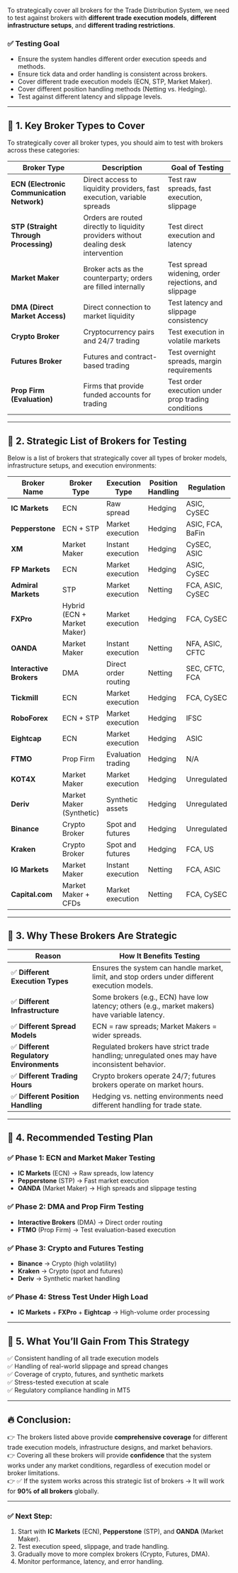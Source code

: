 To strategically cover all brokers for the Trade Distribution System, we need to test against brokers with **different trade execution models**, **different infrastructure setups**, and **different trading restrictions**.

### ✅ **Testing Goal**
- Ensure the system handles different order execution speeds and methods.  
- Ensure tick data and order handling is consistent across brokers.  
- Cover different trade execution models (ECN, STP, Market Maker).  
- Cover different position handling methods (Netting vs. Hedging).  
- Test against different latency and slippage levels.  

---

## 🔹 **1. Key Broker Types to Cover**
To strategically cover all broker types, you should aim to test with brokers across these categories:

| **Broker Type** | **Description** | **Goal of Testing** |
|-----------------|----------------|---------------------|
| **ECN (Electronic Communication Network)** | Direct access to liquidity providers, fast execution, variable spreads | Test raw spreads, fast execution, slippage |
| **STP (Straight Through Processing)** | Orders are routed directly to liquidity providers without dealing desk intervention | Test direct execution and latency |
| **Market Maker** | Broker acts as the counterparty; orders are filled internally | Test spread widening, order rejections, and slippage |
| **DMA (Direct Market Access)** | Direct connection to market liquidity | Test latency and slippage consistency |
| **Crypto Broker** | Cryptocurrency pairs and 24/7 trading | Test execution in volatile markets |
| **Futures Broker** | Futures and contract-based trading | Test overnight spreads, margin requirements |
| **Prop Firm (Evaluation)** | Firms that provide funded accounts for trading | Test order execution under prop trading conditions |

---

## 🔹 **2. Strategic List of Brokers for Testing**
Below is a list of brokers that strategically cover all types of broker models, infrastructure setups, and execution environments:

| **Broker Name** | **Broker Type** | **Execution Type** | **Position Handling** | **Regulation** |
|-----------------|-----------------|--------------------|-----------------------|----------------|
| **IC Markets** | ECN | Raw spread | Hedging | ASIC, CySEC |
| **Pepperstone** | ECN + STP | Market execution | Hedging | ASIC, FCA, BaFin |
| **XM** | Market Maker | Instant execution | Hedging | CySEC, ASIC |
| **FP Markets** | ECN | Market execution | Hedging | ASIC, CySEC |
| **Admiral Markets** | STP | Market execution | Netting | FCA, ASIC, CySEC |
| **FXPro** | Hybrid (ECN + Market Maker) | Market execution | Hedging | FCA, CySEC |
| **OANDA** | Market Maker | Instant execution | Netting | NFA, ASIC, CFTC |
| **Interactive Brokers** | DMA | Direct order routing | Netting | SEC, CFTC, FCA |
| **Tickmill** | ECN | Market execution | Hedging | FCA, CySEC |
| **RoboForex** | ECN + STP | Market execution | Hedging | IFSC |
| **Eightcap** | ECN | Market execution | Hedging | ASIC |
| **FTMO** | Prop Firm | Evaluation trading | Hedging | N/A |
| **KOT4X** | Market Maker | Market execution | Hedging | Unregulated |
| **Deriv** | Market Maker (Synthetic) | Synthetic assets | Hedging | Unregulated |
| **Binance** | Crypto Broker | Spot and futures | Hedging | Unregulated |
| **Kraken** | Crypto Broker | Spot and futures | Hedging | FCA, US |
| **IG Markets** | Market Maker | Instant execution | Netting | FCA, ASIC |
| **Capital.com** | Market Maker + CFDs | Market execution | Netting | FCA, CySEC |

---

## 🔹 **3. Why These Brokers Are Strategic**
| **Reason** | **How It Benefits Testing** |
|-----------|-----------------------------|
| ✅ **Different Execution Types** | Ensures the system can handle market, limit, and stop orders under different execution models. |
| ✅ **Different Infrastructure** | Some brokers (e.g., ECN) have low latency; others (e.g., market makers) have variable latency. |
| ✅ **Different Spread Models** | ECN = raw spreads; Market Makers = wider spreads. |
| ✅ **Different Regulatory Environments** | Regulated brokers have strict trade handling; unregulated ones may have inconsistent behavior. |
| ✅ **Different Trading Hours** | Crypto brokers operate 24/7; futures brokers operate on market hours. |
| ✅ **Different Position Handling** | Hedging vs. netting environments need different handling for trade state. |

---

## 🔹 **4. Recommended Testing Plan**
### ✅ **Phase 1: ECN and Market Maker Testing** 
- **IC Markets** (ECN) → Raw spreads, low latency  
- **Pepperstone** (STP) → Fast market execution  
- **OANDA** (Market Maker) → High spreads and slippage testing  

### ✅ **Phase 2: DMA and Prop Firm Testing**  
- **Interactive Brokers** (DMA) → Direct order routing  
- **FTMO** (Prop Firm) → Test evaluation-based execution  

### ✅ **Phase 3: Crypto and Futures Testing**  
- **Binance** → Crypto (high volatility)  
- **Kraken** → Crypto (spot and futures)  
- **Deriv** → Synthetic market handling  

### ✅ **Phase 4: Stress Test Under High Load**  
- **IC Markets** + **FXPro** + **Eightcap** → High-volume order processing  

---

## 🔹 **5. What You’ll Gain From This Strategy**
✅ Consistent handling of all trade execution models  
✅ Handling of real-world slippage and spread changes  
✅ Coverage of crypto, futures, and synthetic markets  
✅ Stress-tested execution at scale  
✅ Regulatory compliance handling in MT5  

---

## 🔥 **Conclusion:**
👉 The brokers listed above provide **comprehensive coverage** for different trade execution models, infrastructure designs, and market behaviors.  
👉 Covering all these brokers will provide **confidence** that the system works under any market conditions, regardless of execution model or broker limitations.  
👉 ✅ If the system works across this strategic list of brokers → It will work for **90% of all brokers** globally.  

---

### ✅ **Next Step:**  
1. Start with **IC Markets** (ECN), **Pepperstone** (STP), and **OANDA** (Market Maker).  
2. Test execution speed, slippage, and trade handling.  
3. Gradually move to more complex brokers (Crypto, Futures, DMA).  
4. Monitor performance, latency, and error handling.  